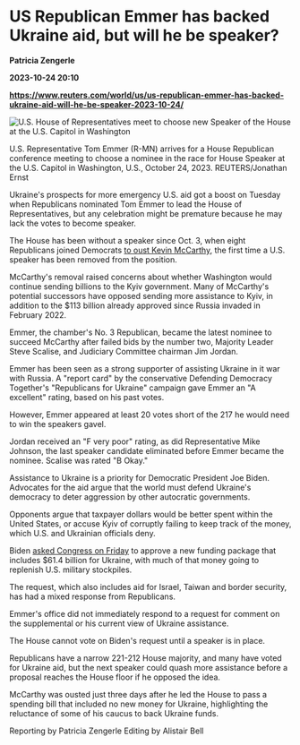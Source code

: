# US Republican Emmer has backed Ukraine aid, but will he be speaker?
**Patricia Zengerle**

**2023-10-24 20:10**

**https://www.reuters.com/world/us/us-republican-emmer-has-backed-ukraine-aid-will-he-be-speaker-2023-10-24/**

![U.S. House of Representatives meet to choose new Speaker of the House at the U.S. Capitol in Washington](https://www.reuters.com/resizer/QGpnrX3EUC_kXnagzTSKAwGEnMU=/1696x0/filters:quality(80)/cloudfront-us-east-2.images.arcpublishing.com/reuters/NOC55TSCZBK7HMX7KD7JF37HBM.jpg)

U.S. Representative Tom Emmer (R-MN) arrives for a House Republican conference meeting to choose a nominee in the race for House Speaker at the U.S. Capitol in Washington, U.S., October 24, 2023. REUTERS/Jonathan Ernst

Ukraine's prospects for more emergency U.S. aid got a boost on Tuesday when Republicans nominated Tom Emmer to lead the House of Representatives, but any celebration might be premature because he may lack the votes to become speaker.

The House has been without a speaker since Oct. 3, when eight Republicans joined Democrats [to oust Kevin McCarthy](https://www.reuters.com/world/us/mccarthy-says-he-thinks-he-will-survive-leadership-challenge-us-house-2023-10-03/), the first time a U.S. speaker has been removed from the position.

McCarthy's removal raised concerns about whether Washington would continue sending billions to the Kyiv government. Many of McCarthy's potential successors have opposed sending more assistance to Kyiv, in addition to the $113 billion already approved since Russia invaded in February 2022.

Emmer, the chamber's No. 3 Republican, became the latest nominee to succeed McCarthy after failed bids by the number two, Majority Leader Steve Scalise, and Judiciary Committee chairman Jim Jordan.

Emmer has been seen as a strong supporter of assisting Ukraine in it war with Russia. A "report card" by the conservative Defending Democracy Together's "Republicans for Ukraine" campaign gave Emmer an "A excellent" rating, based on his past votes.

However, Emmer appeared at least 20 votes short of the 217 he would need to win the speakers gavel.

Jordan received an "F very poor" rating, as did Representative Mike Johnson, the last speaker candidate eliminated before Emmer became the nominee. Scalise was rated "B Okay."

Assistance to Ukraine is a priority for Democratic President Joe Biden. Advocates for the aid argue that the world must defend Ukraine's democracy to deter aggression by other autocratic governments.

Opponents argue that taxpayer dollars would be better spent within the United States, or accuse Kyiv of corruptly failing to keep track of the money, which U.S. and Ukrainian officials deny.

Biden [asked Congress on Friday](https://www.reuters.com/world/white-house-asks-congress-106-billion-ukraine-israel-2023-10-20/) to approve a new funding package that includes $61.4 billion for Ukraine, with much of that money going to replenish U.S. military stockpiles.

The request, which also includes aid for Israel, Taiwan and border security, has had a mixed response from Republicans.

Emmer's office did not immediately respond to a request for comment on the supplemental or his current view of Ukraine assistance.

The House cannot vote on Biden's request until a speaker is in place.

Republicans have a narrow 221-212 House majority, and many have voted for Ukraine aid, but the next speaker could quash more assistance before a proposal reaches the House floor if he opposed the idea.

McCarthy was ousted just three days after he led the House to pass a spending bill that included no new money for Ukraine, highlighting the reluctance of some of his caucus to back Ukraine funds.

Reporting by Patricia Zengerle Editing by Alistair Bell
